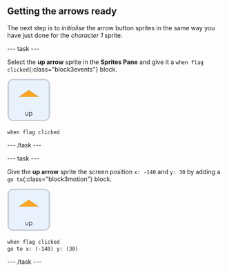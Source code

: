 ## Getting the arrows ready

The next step is to *initialise* the arrow button sprites in the same way you have just done for the *character 1* sprite.

--- task ---

Select the **up arrow** sprite in the **Sprites Pane** and give it a `when flag clicked`{:class="block3events"} block.

![up arrow sprite icon](images/up_arrow_sprite.png)

```blocks3
when flag clicked
```

--- /task ---

--- task ---

Give the **up arrow** sprite the screen position `x: -140` and `y: 30` by adding a `go to`{:class="block3motion"} block.

![up arrow sprite icon](images/up_arrow_sprite.png)

```blocks3
when flag clicked
go to x: (-140) y: (30)
```

--- /task ---